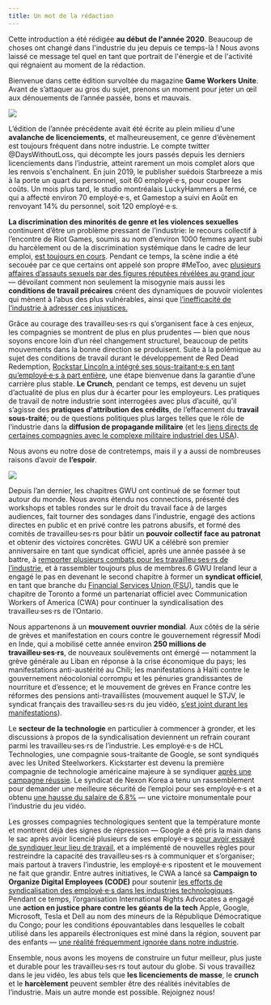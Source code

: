 ```yaml
---
title: Un mot de la rédaction
---
```


<div class="note-box">
  Cette introduction a été rédigée <strong>au début de l'année 2020</strong>. Beaucoup de choses ont changé dans l'industrie du jeu depuis ce temps-là ! Nous avons laissé ce message tel quel en tant que portrait de l'énergie et de l'activité qui régnaient au moment de la rédaction.
</div>

Bienvenue dans cette édition survoltée du magazine **Game Workers Unite**. Avant de s’attaquer au gros du sujet, prenons un moment pour jeter un œil aux dénouements de l’année passée, bons et mauvais.

<div class="md-img">
<img
  src="/images/PO_TV.png"
/>
</div>

L’édition de l’année précédente avait été écrite au plein milieu d'une **avalanche de licenciements**, et malheureusement, ce genre d’évènement est toujours fréquent dans notre industrie. Le compte twitter @DaysWithoutLoss, qui décompte les jours passés depuis les derniers licenciements dans l’industrie, atteint rarement un mois complet alors que les renvois s'enchaînent. En juin 2019, le publisher suédois Starbreeze a mis à la porte un quart du personnel, soit 60 employé·e·s, pour couper les coûts. Un mois plus tard, le studio montréalais LuckyHammers a fermé, ce qui a affecté environ 70 employé·e·s, et Gamestop a suivi en Août en renvoyant 14% du personnel, soit 120 employé·e·s.

**La discrimination des minorités de genre et les violences sexuelles** continuent d’être un problème pressant de l’industrie: le recours collectif à l’encontre de Riot Games, soumis au nom d’environ 1000 femmes ayant subi du harcèlement ou de la discrimination systémique dans le cadre de leur emploi, [est toujours en cours](https://www.gamesindustry.biz/articles/2020-01-22-women-suing-riot-games-may-be-entitled-to-usd400m-not-usd10m-says-state-regulator). Pendant ce temps, la scène indie a été secouée par ce que certains ont appelé son propre #MeToo, avec [plusieurs affaires d’assauts sexuels par des figures réputées révélées au grand jour](https://www.theguardian.com/games/2019/sep/17/gaming-metoo-moment-harassment-women-in-games) — dévoilant comment non seulement la misogynie mais aussi les **conditions de travail précaires** créent des dynamiques de pouvoir violentes qui mènent à l’abus des plus vulnérables, ainsi que [l’inefficacité de l’industrie à adresser ces injustices.](http://www.nathalielawhead.com/candybox/what-its-like-sharing-your-metoo-with-kotaku-a-cautionary-tale)

Grâce au courage des travailleu·ses·rs qui s’organisent face à ces enjeux, les compagnies se montrent de plus en plus prudentes — bien que nous soyons encore loin d’un réel changement structurel, beaucoup de petits mouvements dans la bonne direction se produisent. Suite à la polémique au sujet des conditions de travail durant le développement de Red Dead Redemption, [Rockstar Lincoln a intégré ses sous-traitant·e·s en tant qu’employé·e·s à part entière](https://kotaku.com/months-after-labor-controversy-rockstar-converts-game-1836982746), une étape bienvenue dans la garantie d’une carrière plus stable. **Le Crunch**, pendant ce temps, est devenu un sujet d’actualité de plus en plus dur à écarter pour les employeurs. Les pratiques de travail de notre industrie sont interrogées avec plus d’acuité, qu’il s’agisse des **pratiques d'attribution des crédits**, de l’effacement du **travail sous-traité**; ou de questions politiques plus larges telles que le rôle de l’industrie dans la **diffusion de propagande militaire** (et les [liens directs de certaines compagnies avec le complexe militaire industriel des USA](https://www.eurogamer.net/articles/2013-02-01-shooters-how-video-games-fund-arms-manufacturers)).

Nous avons eu notre dose de contretemps, mais il y a aussi de nombreuses raisons d’avoir de **l’espoir**.

<div class="md-img">
<img
  src="/images/PO_Candle.png"
/>
</div>

Depuis l’an dernier, les chapitres GWU ont continué de se former tout autour du monde. Nous avons étendu nos connections, présenté des workshops et tables rondes sur le droit du travail face à de larges audiences, fait tourner des sondages dans l’industrie, engagé des actions directes en public et en privé contre les patrons abusifs, et formé des comités de travailleu·ses·rs pour bâtir un **pouvoir collectif face au patronat** et obtenir des victoires concrètes. GWU UK a célébré son premier anniversaire en tant que syndicat officiel, après une année passée à se battre, à [remporter plusieurs combats pour les travailleu·ses·rs de l’industrie](https://twitter.com/GWU_UK/status/1219575597879394305), et à rassembler toujours plus de membres.6 GWU Ireland leur a engagé le pas en devenant le second chapitre à former un **syndicat officiel**, en tant que branche du [Financial Services Union (FSU)](https://gwuireland.org/), tandis que le chapitre de Toronto a formé un partenariat officiel avec Communication Workers of America (CWA) pour continuer la syndicalisation des travailleu·ses·rs de l’Ontario.

Nous appartenons à un **mouvement ouvrier mondial**. Aux côtés de la série de grèves et manifestation en cours contre le gouvernement régressif Modi en Inde, qui a mobilisé cette année environ **250 millions de travailleu·ses·rs**, de nouveaux soulèvements ont émergé — notamment la grève générale au Liban en réponse à la crise économique du pays; les manifestations anti-austérité au Chili; les manifestations à Haïti contre le gouvernement néocolonial corrompu et les pénuries grandissantes de nourriture et d’essence; et le mouvement de grèves en France contre les réformes des pensions anti-travaillistes (mouvement auquel le STJV, le syndicat français des travailleu·ses·rs du jeu vidéo, [s’est joint durant les manifestations](https://twitter.com/stjv_fr/status/1203341904999526404)).

Le **secteur de la technologie** en particulier à commencer à gronder, et les discussions à propos de la syndicalisation deviennent un refrain courant parmi les travailleu·ses·rs de l’industrie. Les employé·e·s de HCL Technologies, une compagnie sous-traitante de Google, se sont syndiqués avec les United Steelworkers. Kickstarter est devenu la première compagnie de technologie américaine majeure à se syndiquer [après une campagne réussie](https://www.vice.com/en_us/article/3a8pp5/kickstarter-employees-win-historic-union-election). Le syndicat de Nexon Korea a tenu un rassemblement pour demander une meilleure sécurité de l’emploi pour ses employé·e·s et a obtenu [une hausse du salaire de 6.8%](http://www.koreaherald.com/view.php?ud=20200204000826) — une victoire monumentale pour l’industrie du jeu vidéo.

Les grosses compagnies technologiques sentent que la température monte et montrent déjà des signes de répression — Google a été pris la main dans le sac après avoir licencié plusieurs de ses employé·e·s [pour avoir essayé de syndiquer leur lieu de travail](https://www.theverge.com/2019/11/25/20983053/google-fires-four-employees-memo-rebecca-rivers-laurence-berland-union-busting-accusation-walkout), et a implémenté de nouvelles règles pour restreindre la capacité des travailleu·ses·rs à communiquer et s’organiser; mais partout à travers l’industrie, les employé·e·s ripostent et le mouvement ne fait que grandir. Entre autres initiatives, le CWA a lancé sa **Campaign to Organize Digital Employees (CODE)** pour soutenir [les efforts de syndicalisation des employé·e·s dans les industries technologiques](https://www.code-cwa.org/). Pendant ce temps, l’organisation International Rights Advocates a engagé une **action en justice phare contre les géants de la tech** Apple, Google, Microsoft, Tesla et Dell au nom des mineurs de la République Démocratique du Congo; pour les conditions épouvantables dans lesquelles le cobalt utilisé dans les appareils électroniques est miné dans la région, souvent par des enfants — [une réalité fréquemment ignorée dans notre industrie](https://www.theguardian.com/global-development/2019/dec/16/apple-and-google-named-in-us-lawsuit-over-congolese-child-cobalt-mining-deaths).

Ensemble, nous avons les moyens de construire un futur meilleur, plus juste et durable pour les travailleu·ses·rs tout autour du globe. Si vous travaillez dans le jeu vidéo, les abus tels que **les licenciements de masse**, le **crunch** et le **harcèlement** peuvent sembler être des réalités inévitables de l’industrie. Mais un autre monde est possible. Rejoignez nous!

